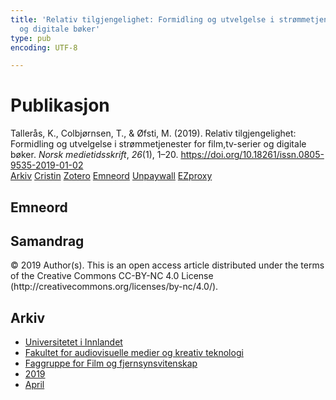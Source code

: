 ```yaml
---
title: 'Relativ tilgjengelighet: Formidling og utvelgelse i strømmetjenester for film,tv-serier
  og digitale bøker'
type: pub
encoding: UTF-8

---
```

<h1>Publikasjon</h1>
<article id="csl-bib-container-MA22HNY2" class="csl-bib-container">
  <div class="csl-bib-body"> <div class="csl-entry">Tallerås, K., Colbjørnsen, T., &#38; Øfsti, M. (2019). Relativ tilgjengelighet: Formidling og utvelgelse i strømmetjenester for film,tv-serier og digitale bøker. <i>Norsk medietidsskrift</i>, <i>26</i>(1), 1–20. <a href="https://doi.org/10.18261/issn.0805-9535-2019-01-02">https://doi.org/10.18261/issn.0805-9535-2019-01-02</a></div> </div>
  <div class="csl-bib-buttons">
    <a href="#taxonomy-article-MA22HNY2" alt="archive" class="csl-bib-button">Arkiv</a>
    <a href="https://app.cristin.no/results/show.jsf?id=1690817" alt="Cristin" class="csl-bib-button">Cristin</a>
    <a href="http://zotero.org/groups/5881554/items/MA22HNY2" alt="Zotero" class="csl-bib-button">Zotero</a>
    <a href="#keywords-article-MA22HNY2" alt="keywords" class="csl-bib-button">Emneord</a>
    <a href="https://www.idunn.no/file/pdf/67115261/relativ_tilgjengelighet.pdf" alt="Unpaywall" class="csl-bib-button">Unpaywall</a>
    <a href="https://www.idunn.no/file/pdf/67115261/relativ_tilgjengelighet.pdf" alt="EZproxy" class="csl-bib-button">EZproxy</a>
  </div>
  <div id="csl-bib-meta-container-MA22HNY2"></div>
</article>
<div id="csl-bib-meta-MA22HNY2" class="csl-bib-meta">
  <article id="keywords-article-MA22HNY2" class="keywords-article">
    <h1>Emneord</h1>
    
  </article>
  <article id="abstract-article-MA22HNY2" class="abstract-article">
    <h1>Samandrag</h1>
    © 2019 Author(s). This is an open access article distributed under the terms of the Creative Commons CC-BY-NC 4.0 License (http://creativecommons.org/licenses/by-nc/4.0/).
  </article>
  <article id="taxonomy-article-MA22HNY2" class="taxonomy-article">
    <h1>Arkiv</h1>
    <ul>
      <li>
        <a href="/nn/archive/?key=3DCRN523">Universitetet i Innlandet</a>
      </li>
      <li>
        <a href="/nn/archive/?key=8XUDF4FD">Fakultet for audiovisuelle medier og kreativ teknologi</a>
      </li>
      <li>
        <a href="/nn/archive/?key=GP9PM6PG">Faggruppe for Film og fjernsynsvitenskap</a>
      </li>
      <li>
        <a href="/nn/archive/?key=X2NM7B5Q">2019</a>
      </li>
      <li>
        <a href="/nn/archive/?key=3HL6895E">April</a>
      </li>
    </ul>
  </article>
</div>
